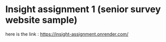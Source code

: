 # Insight assignment 1 (senior survey website sample)

here is the link : <a>https://insight-assignment.onrender.com/</a>

